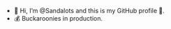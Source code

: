 - 👋 Hi, I’m @Sandalots and this is my GitHub profile 🥇.
- 💰 Buckaroonies in production.


<!---
Sandalots/Sandalots is a ✨ special ✨ repository because its `README.md` (this file) appears on your GitHub profile.
You can click the Preview link to take a look at your changes.
--->

